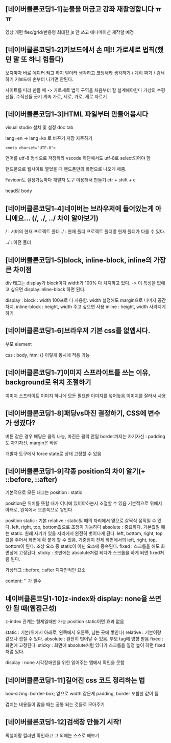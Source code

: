 ## [네이버클론코딩1-1]눈물을 머금고 강좌 재촬영합니다 ㅠㅠ
영상 개편
flex/grid/반응형
최대한 js 안 쓰고 애니메이션 제작할 예정


## [네이버클론코딩1-2]키보드에서 손 떼!! 가로세로 법칙(했던 말 또 하니 힘들다)
보자마자 바로 에디터 켜고 하지 말아라
생각하고 코딩해라
생각하기 / 계획 짜기 / 검색 하기
키보드에 손부터 나가면 안된다.

사이트를 따라 만들 때 -> 가로세로 법칙
구역을 처음부터 잘 설계해야한다
가상의 수평선들, 수직선들 긋기
계속 가로, 세로, 가로, 세로 자르기


## [네이버클론코딩1-3]HTML 파일부터 만들어봅시다
visual studio 설치 및 설정
doc tab

lang=en -> lang=ko 로 바꾸기
저장 자주하기
```
<meta charset="UTF-8">
```
언어를 utf-8 형식으로 저장하라
vscode 하단에서도 utf-8로 select되어야 함

<meta name="viewport" content="width=device-width, initial-scale=1.0">
핸드폰으로 웹사이트 열었을 때 핸드폰만의 화면으로 나오게 해줌.

Favicon도 설정가능하다
개발자 도구 이용해서 만들기
ctr + shift + c

head랑 body


## [네이버클론코딩1-4]네이버는 브라우저에 들어있는게 아니에요... (/, ./, ../ 차이 알아보기)
/ : 서버의 현재 프로젝트 폴더
./ : 현재 폴더
프로젝트 폴더랑 현재 폴더가 다를 수 있다.

../ : 이전 폴더


## [네이버클론코딩1-5]block, inline-block, inline의 가장 큰 차이점
div 태그는 display가 block이다
width가 100% 다 차지하고 있다.
  -> 이 특성을 없애고 싶으면 
  display:inline-block
  하면 된다.

display :
block : width 100프로 다 사용함. width 설정해도 margin으로 나머지 공간 차지.
inline-block : height, width 주고 싶으면 사용
inline : height, width 사라지게하기


## [네이버클론코딩1-6]브라우저 기본 css를 없앱시다.
부모 element

css : 
body, html {}
이렇게 동시에 적용 가능


## [네이버클론코딩1-7]이미지 스프라이트를 쓰는 이유, background로 위치 조절하기
이미지 스프라이트
이미지 하나에 모든 필요한 이미지를 넣어놓음
이미지를 잘라서 사용


## [네이버클론코딩1-8]패딩vs마진 결정하기, CSS에 변수가 생겼다?
버튼 같은 경우 패딩은 클릭 나능, 마진은 클릭 안됨
border까지는 자기자신 : padding도 자기자신, margin은 바깥

개발자 도구에서 force state로 상태 고정할 수 있음


## [네이버클론코딩1-9]각종 position의 차이 알기(+ ::before, ::after)
기본적으로 모든 태그는
position : static

position은 위치를 뜻함
내가 어디에 있어야하는지 조절할 수 있음
기본적으로 위에서 아래로, 왼쪽에서 오른쪽으로 쌓인다

position
static : 기본
relative : static일 때의 자리에서 옆으로 살짝식 움직일 수 있다. left, right, top, bottom값으로 조정이 가능하다
absolute : 중요하다. 기본값일 떄는 static. 원래 자기가 있을 자리에서 완전히 벗어나게 된다. left, bottom, right, top 값을 주어서 화면에 확 붙게 할 수 있음. 기준점이 전체 화면에서의 left, right, top, bottom이 된다.
조상 요소 중 static이 아닌 요소에 종속된다.
fixed : 스크롤을 해도 화면상에 고정된다.
sticky : 초반에는 absolute처럼 되다가 스크롤을 하게 되면 fixed처럼 된다.


가상태그 ::before, ::after
디자인적인 요소

content: ''
가 필수


## 네이버클론코딩1-10]z-index와 display: none을 쓰면 안 될 때(웹접근성)
z-index 관계는 형제일때만 가능
position static이면 효과 없음

static : 기본(위에서 아래로, 왼쪽에서 오른쪽, 남는 곳에 쌓인다)
relative : 기본이랑 같으나 겹칠 수 있다.
absolute : 완전히 벗어날 수 있음. 부모 tag에 영향 받음
fixed : 화면에 고정된다.
sticky : 화면에 absolute처럼 있다가 스크롤을 일정 높이 하면 fixed 처럼 있다.

display : none
시각장애인을 위한 읽어주는 앱에서 확인을 못함


## [네이버클론코딩1-11]길어진 css 코드 정리하는 법
box-sizing: border-box;
앞으로 width 같은게 padding, border 포함한 값이 됨

겹치는 내용들이 많을 때는 공통 되는 것들로 모아주기 


## [네이버클론코딩1-12]검색창 만들기 시작!
픽셀이랑 컬러만 확인하고 그 외에는 스스로 해보기
